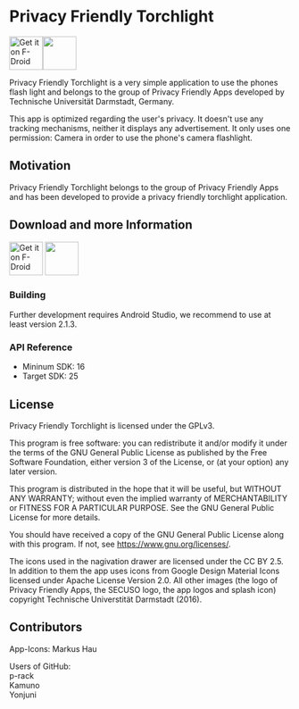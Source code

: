 # Privacy Friendly Torchlight

[<img src="https://f-droid.org/badge/get-it-on.png" alt="Get it on F-Droid" height="60">](https://f-droid.org/repository/browse/?fdfilter=torchlight&fdid=com.secuso.torchlight2)<a href="https://play.google.com/store/apps/details?id=com.secuso.torchlight2"><img src="https://play.google.com/intl/en_us/badges/images/generic/en_badge_web_generic.png" height="60"></a>

Privacy Friendly Torchlight is a very simple application to use the phones flash light and belongs to the group of Privacy Friendly Apps developed by Technische Universität Darmstadt, Germany.

This app is optimized regarding the user's privacy. It doesn't use any tracking mechanisms, neither it displays any advertisement. It only uses one permission: Camera in order to use the phone's camera flashlight.

## Motivation

Privacy Friendly Torchlight belongs to the group of Privacy Friendly Apps and has been developed to provide a privacy friendly torchlight application. 

## Download and more Information

[<img src="https://f-droid.org/badge/get-it-on.png" alt="Get it on F-Droid" height="60" />](https://f-droid.org/repository/browse/?fdid=com.secuso.torchlight2)
<a href="https://play.google.com/store/apps/details?id=com.secuso.torchlight2"><img src="https://play.google.com/intl/en_us/badges/images/generic/en_badge_web_generic.png" height="60" /></a>

### Building

Further development requires Android Studio, we recommend to use at least version 2.1.3.

### API Reference

- Mininum SDK: 16
- Target SDK: 25

## License

Privacy Friendly Torchlight is licensed under the GPLv3.

This program is free software: you can redistribute it and/or modify it under the terms of the GNU General Public License as published by the Free Software Foundation, either version 3 of the License, or (at your option) any later version.

This program is distributed in the hope that it will be useful, but WITHOUT ANY WARRANTY; without even the implied warranty of MERCHANTABILITY or FITNESS FOR A PARTICULAR PURPOSE. See the GNU General Public License for more details.

You should have received a copy of the GNU General Public License along with this program. If not, see https://www.gnu.org/licenses/.

The icons used in the nagivation drawer are licensed under the CC BY 2.5. In addition to them the app uses icons from Google Design Material Icons licensed under Apache License Version 2.0. All other images (the logo of Privacy Friendly Apps, the SECUSO logo, the app logos and splash icon) copyright Technische Universtität Darmstadt (2016).

## Contributors

App-Icons:
Markus Hau

Users of GitHub:<br />
p-rack<br />
Kamuno<br />
Yonjuni
